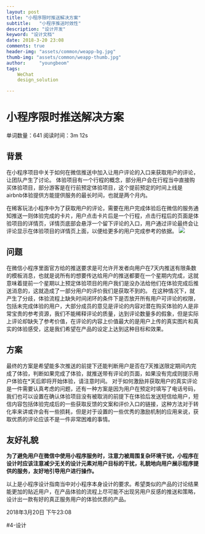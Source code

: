 ```yaml
---
layout: post
title: "小程序限时推送解决方案"
subtitle:   "小程序推送时效性"
description: "设计开发"
keyword: "设计文档"
date: 2018-3-20 23:08
comments: true
header-img: "assets/common/weapp-bg.jpg"
thumb-img: "assets/common/weapp-thumb.jpg"
author:     "youngbeom"
tags:
    WeChat
    design_solution

---
```


# 小程序限时推送解决方案

单词数量：641  阅读时间：3m 12s

## 背景
在小程序项目中关于如何在微信推送中加入让用户评论的入口来获取用户的评论，让团队产生了讨论。
体验项目有一个行程的概念，部分用户会在行程当中直接购买体验项目，部分游客是在行前预定体验项目，这个提前预定的时间上线是airbnb体验提供方能提供服务的最长时间，也就是两个月内。

在稀客玩法小程序中为了获取用户的评论，需要在用户完成体验后在微信的服务通知推送一则体验完成的卡片，用户点击卡片后是一个行程，点击行程后的页面是体验项目的详情页，详情页底部会悬浮一个留下评论的入口，用户通过评论最终会让评论显示在体验项目的详情页上面，以便给更多的用户完成参考的依据。
![](http://youngbeom-cloud.oss-cn-shanghai.aliyuncs.com/blog/assets/2018/03/wechat-app.png)


## 问题
在微信小程序里面官方给的推送要求是可允许开发者向用户在7天内推送有限条数的模板消息，也就是说所有的想要传达给用户的推送都要在一个星期内完成，这就意味着提前一个星期以上预定体验项目的用户我们是没办法给他们在体验完成后推送消息的，这就造成了一部分用户的评价我们是获取不到的。
在这种情况下，就产生了分歧，体验流程上缺失时间闭环的条件下是否放开所有用户可评论的权限，包括未完成体验的用户，大部分成员的意见是评论的内容对潜在购买体验的人是非常宝贵的参考资源，我们不能稀释评论的质量，达到评论数量多的假象，但是实际上评论却缺失了参考价值，在评论的内容上价值最大的是用户上传的真实图片和真实的体验感受，这是我们希望在产品的设定上达到这种目标和效果。

## 方案
最终的方案是希望能多次推送的前提下还能判断用户是否在7天推送限定期间内完成了体验，判断如果完成了体验，就推送带有评论的页面，如果没有完成则提示用户体验在*天后即将开始体验，请注意时间。
对于如何激励并获取用户的真实评论是一件需要认真考虑的问题，还有一种方案是因为用户在预定时填写了电话号码，我们也可以设置在确认体验项目没有被取消的前提下在体验后发送短信给用户，短信内容包括体验完成后的一些获取反馈的文案和评价入口的链接，这种方法对于转化率来讲或许会有一些损耗，但是对于设置的一些优秀的激励机制的应用来说，获取优质的评论应该不是一件非常困难的事情。

## 友好礼貌
**为了避免用户在微信中使用小程序服务时，注意力被周围复杂环境干扰，小程序在设计时应该注意减少无关的设计元素对用户目标的干扰，礼貌地向用户展示程序提供的服务，友好地引导用户进行操作。**

以上是小程序设计指南当中对小程序本身设计的要求。希望类似的产品的讨论结果能更加的贴近用户，在产品体验的流程上尽可能不出现另用户反感的推送和策略，设计出一款有好的真正服务用户的体验优质的产品。

2018年3月20日 下午23:08

#4-设计